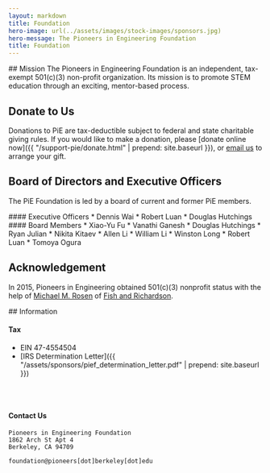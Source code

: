 ```yaml
---
layout: markdown
title: Foundation
hero-image: url(../assets/images/stock-images/sponsors.jpg)
hero-message: The Pioneers in Engineering Foundation
title: Foundation
---
```

<div class="col-md-7"> <!-- first colummn -->

<div markdown="1">
## Mission
The Pioneers in Engineering Foundation is an independent, tax-exempt 501(c)(3) non-profit organization. Its mission is to promote STEM education through an exciting, mentor-based process.

<!-- <div id="donate" display:block><h2>Donate</h2></div> -->

## Donate to Us
Donations to PiE are tax-deductible subject to federal and state charitable giving rules. If you would like to make a donation, please [donate online now]({{ "/support-pie/donate.html" | prepend: site.baseurl }}), or [email us](mailto:foundation@pioneers.berkeley.edu) to arrange your gift.

## Board of Directors and Executive Officers
The PiE Foundation is led by a board of current and former PiE members.

<div class="col-md-6">
<div markdown="1">
#### Executive Officers
* Dennis Wai
* Robert Luan
* Douglas Hutchings
</div>
</div>

<div class="col-md-6">
<div markdown="1">
#### Board Members
* Xiao-Yu Fu
* Vanathi Ganesh
* Douglas Hutchings
* Ryan Julian
* Nikita Kitaev
* Allen Li
* William Li
* Winston Long
* Robert Luan
* Tomoya Ogura
</div>
</div>

## Acknowledgement
In 2015, Pioneers in Engineering obtained 501(c)(3) nonprofit status with the help of [Michael M. Rosen](http://www.fr.com/michael-m-rosen/) of [Fish and Richardson](http://www.fr.com/).
</div>

</div> <!-- end of first column -->

<div class="col-md-5"> <!-- second column -->
<div markdown="1">
## Information

#### Tax
* EIN 47-4554504
* [IRS Determination Letter]({{ "/assets/sponsors/pief_determination_letter.pdf" | prepend: site.baseurl }})

<br><br>

#### Contact Us
~~~~~~~
Pioneers in Engineering Foundation
1862 Arch St Apt 4
Berkeley, CA 94709
~~~~~~~

~~~~~~~
foundation@pioneers[dot]berkeley[dot]edu
~~~~~~~

</div>

</div> <!-- end second column -->
